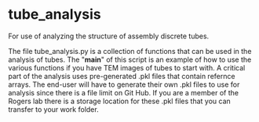 # tube_analysis
For use of analyzing the structure of assembly discrete tubes.

The file tube_analysis.py is a collection of functions that can be used in the analysis of tubes. The "__main__" of this script is an example of how to use the various functions if you have TEM images of tubes to start with. A critical part of the analysis uses pre-generated .pkl files that contain refernce arrays. The end-user will have to generate their own .pkl files to use for analysis since there is a file limit on Git Hub. If you are a member of the Rogers lab there is a storage location for these .pkl files that you can transfer to your work folder.
